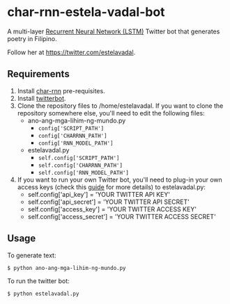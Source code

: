 # char-rnn-estela-vadal-bot
A multi-layer [Recurrent Neural Network (LSTM)](http://karpathy.github.io/2015/05/21/rnn-effectiveness/) Twitter bot that generates poetry in Filipino.

Follow her at https://twitter.com/estelavadal.

## Requirements
1. Install [char-rnn](https://github.com/karpathy/char-rnn#requirements) pre-requisites.
2. Install [twitterbot](https://github.com/thricedotted/twitterbot).
3. Clone the repository files to /home/estelavadal. If you want to clone the repository somewhere else, you'll need to edit the following files:
    * ano-ang-mga-lihim-ng-mundo.py
        * `config['SCRIPT_PATH']`
        * `config['CHARRNN_PATH']`
        * `config['RNN_MODEL_PATH']`
    * estelavadal.py
        * `self.config['SCRIPT_PATH']`
        * `self.config['CHARRNN_PATH']`
        * `self.config['RNN_MODEL_PATH']`
4. If you want to run your own Twitter bot, you'll need to plug-in your own access keys (check this [guide](https://themepacific.com/how-to-generate-api-key-consumer-token-access-key-for-twitter-oauth/994/) for more details) to estelavadal.py:
    * self.config['api_key'] = 'YOUR TWITTER API KEY'
    * self.config['api_secret'] = 'YOUR TWITTER API SECRET'
    * self.config['access_key'] = 'YOUR TWITTER ACCESS KEY'
    * self.config['access_secret'] = 'YOUR TWITTER ACCESS SECRET'

## Usage
To generate text:

    $ python ano-ang-mga-lihim-ng-mundo.py
    
To run the twitter bot:

    $ python estelavadal.py
